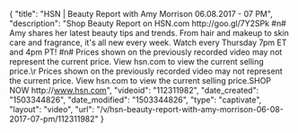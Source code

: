 {
    "title": "HSN | Beauty Report with Amy Morrison 06.08.2017 - 07 PM",
    "description": "Shop Beauty Report on HSN.com http:\/\/goo.gl\/7Y2SPk #n# Amy shares her latest beauty tips and trends. From hair and makeup to skin care and fragrance, it's all new every week. Watch every Thursday 7pm ET and 4pm PT! #n# Prices shown on the previously recorded video may not represent the current price. View hsn.com to view the current selling price.\r Prices shown on the previously recorded video may not represent the current price.  View hsn.com to view the current selling price.SHOP NOW http:\/\/www.hsn.com",
    "videoid": "112311982",
    "date_created": "1503344826",
    "date_modified": "1503344826",
    "type": "captivate",
    "layout": "video",
    "url": "\/v\/hsn-beauty-report-with-amy-morrison-06-08-2017-07-pm\/112311982"
}